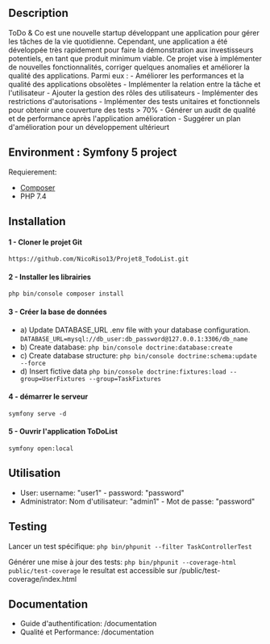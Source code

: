 ## Description

ToDo & Co est une nouvelle startup développant une application pour gérer les tâches de la vie quotidienne. Cependant, une application a été développée très rapidement pour faire la démonstration aux investisseurs potentiels, en tant que produit minimum viable. Ce projet vise à implémenter de nouvelles fonctionnalités, corriger quelques anomalies et améliorer la qualité des applications. Parmi eux : - Améliorer les performances et la qualité des applications obsolètes - Implémenter la relation entre la tâche et l'utilisateur - Ajouter la gestion des rôles des utilisateurs - Implémenter des restrictions d'autorisations - Implémenter des tests unitaires et fonctionnels pour obtenir une couverture des tests > 70% - Générer un audit de qualité et de performance après l'application amélioration - Suggérer un plan d'amélioration pour un développement ultérieurt

## Environment : Symfony 5 project

Requierement:
* [Composer]("https://getcomposer.org/")
* PHP 7.4

## Installation

#### 1 - Cloner le projet Git
`https://github.com/NicoRiso13/Projet8_TodoList.git`

#### 2 - Installer les librairies
`php bin/console composer install`

#### 3 - Créer la base de données
* a) Update DATABASE_URL .env file with your database configuration.
    `DATABASE_URL=mysql://db_user:db_password@127.0.0.1:3306/db_name`
* b) Create database: 
    `php bin/console doctrine:database:create`
* c) Create database structure:
    `php bin/console doctrine:schema:update --force`
* d) Insert fictive data
    `php bin/console doctrine:fixtures:load --group=UserFixtures --group=TaskFixtures`

#### 4 - démarrer le serveur
`symfony serve -d`

#### 5 - Ouvrir l'application ToDoList
`symfony open:local`

## Utilisation

* User: username: "user1" - password: "password"
* Administrator: Nom d'utilisateur: "admin1" - Mot de passe: "password"

## Testing

Lancer un test spécifique:
`php bin/phpunit --filter TaskControllerTest`

Générer une mise à jour des tests:
`php bin/phpunit --coverage-html public/test-coverage`
le resultat est accessible sur /public/test-coverage/index.html


## Documentation

* Guide d'authentification: /documentation
* Qualité et Performance: /documentation
